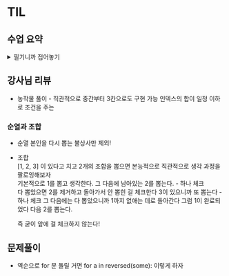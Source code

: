 # TIL

## 수업 요약

<details>
<summary>필기니까 접어놓기</summary>

### 2-dimensional list 이차원 배열  
 - [[0] * 4] * 3 형태로 선언 하지 마라. 조작하면 문제생김  
  왜? 참조를 3번 반복하는 형태  
  [[0]*4 for _ in range(3)] 으로 선언해야한다
  
- 지그재그 순회?  
  if else로 구현도 가능하지만   
  인덱스를 j+(m-1-2* j)*(i%2) 따위로 조절 가능

- 델타를 이용한 2차원 배열 탐색   
  탐색할 인덱스 방향에 따라 더할 값 리스트를 만든다   
di = [0, 1, 0, -1]  
dj = [1, 0, -1, 0]  
강사님 규칙은 오른쪽 방향에서 시계방향으로 순서 

- 경계조건의 경우,  
  if 0<=ni<N and 0<=nj<N:   
  형태일 때만 발동하게 구성하면 된다

- 범위가 길어질거면 + 하지말고  
for a in range(1,1+N) 하고 di dj에 a를 곱해라.  

- 2차원 탐색을 할때   
  dir = [[0.1], [1,0], [0,-1], [-1,0]] 따위로 만들어서   
  for di, dj in dir:  
  를 만들고 i, j에 대해 더해서 새로운 new_i, new_j를 만들어서 처리 

### Subset Sum 부분집합의 합 문제

- 집합의 부분집합 중에 그 집합의 원소를 모두 더한 값이 0이 있는가 묻는 문제

- 완전검색으로 풀어보려고 하는 것 - 부분집합 전부 생성해보기

- 부분집합의 수 = 원소가 n일떄 2^n  
  왜? 한 원소가 포함 or 포함하지 않음 2가지 선택지가 있어서  
  원소갯수 n번 곱하기

- bit란 새로운 리스트로 포함 여부를 표현  
  [1, 2, 3]의 경우, bit는 [0, 0, 0] 부터 [1, 1, 1]까지 가능하고   
  이를 만들 수 있으면 여기서부터 부분집합을 역으로 만들어낼 수 있다

- bit를 만드는 방법?
  ```python  
  a = [1, 2, 3]
  A = 3
  bit = [0, 0, 0]

  for i in range(2):    
    bit[0] = i  
    for j in range(2):  
      bit[1] = j  
      for k in range(2):  
        bit[2] = k

  for b in range(A):
    if bit[b]:
      print(a[b])
  ```
  로 구현 가능  
  핵심은 if bit[i]로 0일때는 제외하고 1일떄 발동

### 비트 연산자

- 비트 연산자
  ```   
  & : 비트 and   
  | : 비트 or    
  << : 피연산자의 비트 열을 왼쪽으로 이동시킨다    
  >> : 피연산자의 비트 열을 오른쪽으로 이동시킨다
  ```

- 1 << n : 2^n 즉 원소가 n개일 때 모든 부분집합의 수
- i & (1 << j ) : i의 j번째 비트가 1인지 아닌지를 검사

- 따라서 bit 생성해서 부분집합을 쉽게 만드는 법 
  ```python
  arr = [1, 2, 3]
  n = len(arr) 
  
  for i in range(1<<n): # 1<<n 부분집합의 갯수 2^n
    for j in range(n):  # 원소의 수만큼 비트를 비교
      if i & (1<<j):    #  i의 j번 비트가 1인 경우
        print(arr[j], end=", ") # j번의 원소를 출력
    print()
  print()
  ```

  






</details>

## 강사님 리뷰

- 농작물 풀이 - 직관적으로 중간부터 3칸으로도 구현 가능 인덱스의 합이 일정 이하로 조건을 주는

### 순열과 조합

- 순열
  본인을 다시 뽑는 불상사만 제외!

- 조합  
  [1, 2, 3] 이 있다고 치고 2개의 조합을 뽑으면
  본능적으로 직관적으로 생각 과정을 팔로잉해보자  
  기본적으로 1를 뽑고 생각한다. 
  그 다음에 남아있는 2를 뽑는다. - 하나 체크  
  다 뽑았으면 2를 제거하고 돌아가서 안 뽑힌 걸 체크한다
  3이 있으니까 또 뽑는다 - 하나 체크
  그 다음에는 다 뽑았으니까 1까지 없애는 데로 돌아간다
  그럼 1이 완료되었다
  다음 2를 뽑는다.
  
  즉 굳이 앞에 걸 체크하지 않는다!


## 문제풀이

- 역순으로 for 문 돌릴 거면 for a in reversed(some):
이렇게 하자
